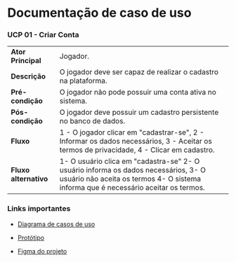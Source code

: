 # Documentação de caso de uso

### UCP 01 - Criar Conta
|  |  |
|--|--|
| **Ator Principal** | Jogador. |
| **Descrição** | O jogador deve ser capaz de realizar o cadastro na plataforma.|
| **Pré-condição** | O jogador não pode possuir uma conta ativa no sistema.|
| **Pós-condição** | O jogador deve possuir um cadastro persistente no banco de dados. |
| **Fluxo** | 1 - O jogador clicar em "cadastrar-se", 2 - Informar os dados necessários, 3 - Aceitar os termos de privacidade, 4 - Clicar em cadastro.|
| **Fluxo alternativo**        | 1-  O usuário clica em "cadastra-se" 2- O usuário informa os dados necessários, 3- O usuário não aceita os termos 4- O sistema informa que é necessário aceitar os termos.


### Links importantes 
- [Diagrama de casos de uso](https://github.com/tads-cnat/gameprofile/blob/main/docs/An%C3%A1lise/Diagrama%20de%20casos%20de%20uso.png)

- [Protótipo](https://imgur.com/a/YXK0KpX)

- [Figma do projeto](https://www.figma.com/file/dSRnqVj6y8ODgOGTLHax9r/Prototipos?node-id=0%3A1&t=BJKo6lfCw5KZHLYS-1)



